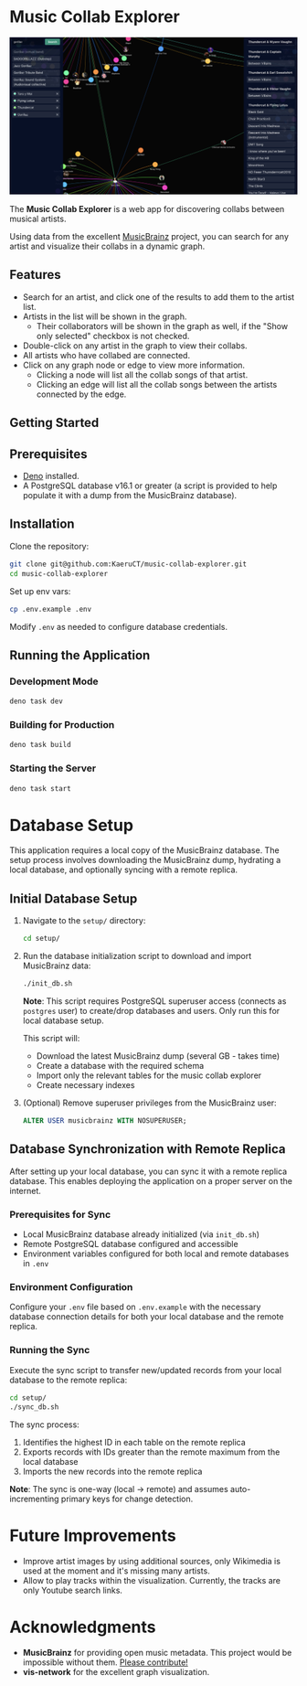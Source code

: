 # Music Collab Explorer

![Preview screenshot of the app](./music-collab-screenshot.png)

The **Music Collab Explorer** is a web app for discovering collabs between musical artists.

Using data from the excellent [MusicBrainz](https://musicbrainz.org/) project, you can search for any artist and visualize their collabs in a dynamic graph.

## Features
- Search for an artist, and click one of the results to add them to the artist list.
- Artists in the list will be shown in the graph.
  - Their collaborators will be shown in the graph as well, if the "Show only selected" checkbox is not checked.
- Double-click on any artist in the graph to view their collabs.
- All artists who have collabed are connected.
- Click on any graph node or edge to view more information.
  - Clicking a node will list all the collab songs of that artist.
  - Clicking an edge will list all the collab songs between the artists connected by the edge.

## Getting Started

## Prerequisites
- [Deno](https://deno.land/) installed.
- A PostgreSQL database v16.1 or greater (a script is provided to help populate it with a dump from the MusicBrainz database).

## Installation

Clone the repository:
```sh
git clone git@github.com:KaeruCT/music-collab-explorer.git
cd music-collab-explorer
```

Set up env vars:
```sh
cp .env.example .env
```
Modify `.env` as needed to configure database credentials.

## Running the Application
### Development Mode
```sh
deno task dev
```

### Building for Production
```sh
deno task build
```

### Starting the Server
```sh
deno task start
```

# Database Setup

This application requires a local copy of the MusicBrainz database. The setup process involves downloading the MusicBrainz dump, hydrating a local database, and optionally syncing with a remote replica.

## Initial Database Setup

1. Navigate to the `setup/` directory:
   ```sh
   cd setup/
   ```

2. Run the database initialization script to download and import MusicBrainz data:
   ```sh
   ./init_db.sh
   ```
   **Note**: This script requires PostgreSQL superuser access (connects as `postgres` user) to create/drop databases and users. Only run this for local database setup.
   
   This script will:
   - Download the latest MusicBrainz dump (several GB - takes time)
   - Create a database with the required schema
   - Import only the relevant tables for the music collab explorer
   - Create necessary indexes

3. (Optional) Remove superuser privileges from the MusicBrainz user:
   ```sql
   ALTER USER musicbrainz WITH NOSUPERUSER;
   ```

## Database Synchronization with Remote Replica

After setting up your local database, you can sync it with a remote replica database. This enables deploying the application on a proper server on the internet.

### Prerequisites for Sync
- Local MusicBrainz database already initialized (via `init_db.sh`)
- Remote PostgreSQL database configured and accessible
- Environment variables configured for both local and remote databases in `.env`

### Environment Configuration
Configure your `.env` file based on `.env.example` with the necessary database connection details for both your local database and the remote replica.

### Running the Sync
Execute the sync script to transfer new/updated records from your local database to the remote replica:

```sh
cd setup/
./sync_db.sh
```

The sync process:
1. Identifies the highest ID in each table on the remote replica
2. Exports records with IDs greater than the remote maximum from the local database
3. Imports the new records into the remote replica

**Note**: The sync is one-way (local → remote) and assumes auto-incrementing primary keys for change detection.

# Future Improvements
- Improve artist images by using additional sources, only Wikimedia is used at the moment and it's missing many artists.
- Allow to play tracks within the visualization. Currently, the tracks are only Youtube search links.

# Acknowledgments
- **MusicBrainz** for providing open music metadata. This project would be impossible without them. [Please contribute!](https://musicbrainz.org/doc/How_to_Contribute)
- **vis-network** for the excellent graph visualization.
